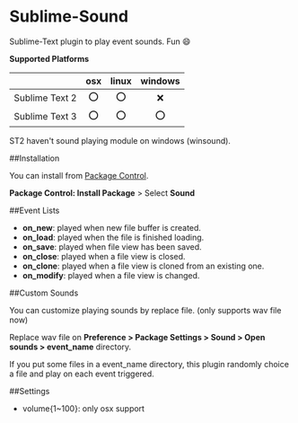 Sublime-Sound
=============

Sublime-Text plugin to play event sounds.
Fun :smile:

__Supported Platforms__

||osx|linux|windows|
|:----:|:----:|:----:|:----:|
|Sublime Text 2|:o:|:o:|:x:|
|Sublime Text 3|:o:|:o:|:o:|

ST2 haven't sound playing module on windows (winsound).

##Installation

You can install from [Package Control](https://sublime.wbond.net/).

__Package Control: Install Package__ > Select __Sound__

##Event Lists

+ __on_new__: played when new file buffer is created.
+ __on_load__: played when the file is finished loading.
+ __on_save__: played when file view has been saved.
+ __on_close__: played when a file view is closed.
+ __on_clone__: played when a file view is cloned from an existing one.
+ __on_modify__: played when a file view is changed.

##Custom Sounds

You can customize playing sounds by replace file. (only supports wav file now)

Replace wav file on __Preference > Package Settings > Sound > Open sounds > event_name__ directory.

If you put some files in a event_name directory, this plugin randomly choice a file and play on each event triggered.

##Settings

+ volume{1~100}: only osx support
